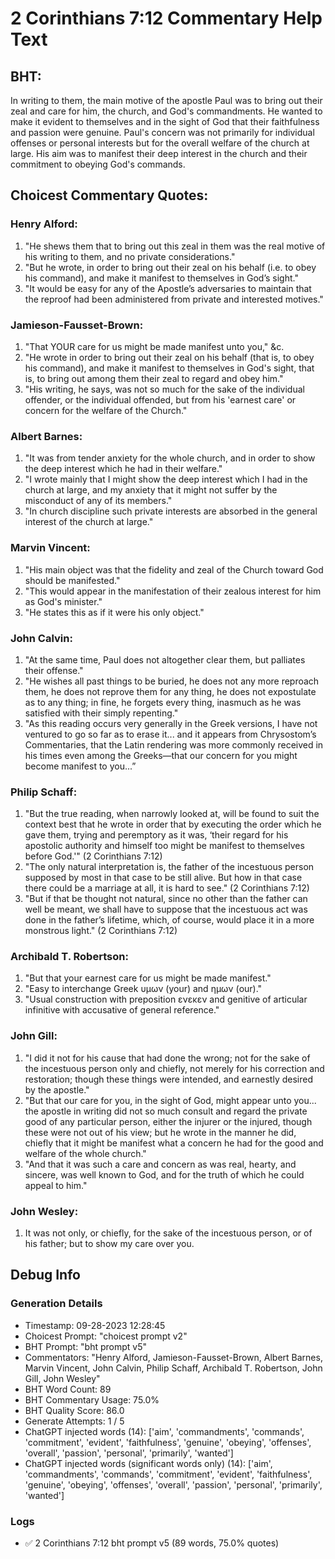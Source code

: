 # 2 Corinthians 7:12 Commentary Help Text

## BHT:
In writing to them, the main motive of the apostle Paul was to bring out their zeal and care for him, the church, and God's commandments. He wanted to make it evident to themselves and in the sight of God that their faithfulness and passion were genuine. Paul's concern was not primarily for individual offenses or personal interests but for the overall welfare of the church at large. His aim was to manifest their deep interest in the church and their commitment to obeying God's commands.

## Choicest Commentary Quotes:
### Henry Alford:
1. "He shews them that to bring out this zeal in them was the real motive of his writing to them, and no private considerations."
2. "But he wrote, in order to bring out their zeal on his behalf (i.e. to obey his command), and make it manifest to themselves in God’s sight."
3. "It would be easy for any of the Apostle’s adversaries to maintain that the reproof had been administered from private and interested motives."

### Jamieson-Fausset-Brown:
1. "That YOUR care for us might be made manifest unto you," &c.
2. "He wrote in order to bring out their zeal on his behalf (that is, to obey his command), and make it manifest to themselves in God's sight, that is, to bring out among them their zeal to regard and obey him."
3. "His writing, he says, was not so much for the sake of the individual offender, or the individual offended, but from his 'earnest care' or concern for the welfare of the Church."

### Albert Barnes:
1. "It was from tender anxiety for the whole church, and in order to show the deep interest which he had in their welfare."
2. "I wrote mainly that I might show the deep interest which I had in the church at large, and my anxiety that it might not suffer by the misconduct of any of its members."
3. "In church discipline such private interests are absorbed in the general interest of the church at large."

### Marvin Vincent:
1. "His main object was that the fidelity and zeal of the Church toward God should be manifested."
2. "This would appear in the manifestation of their zealous interest for him as God's minister."
3. "He states this as if it were his only object."

### John Calvin:
1. "At the same time, Paul does not altogether clear them, but palliates their offense."
2. "He wishes all past things to be buried, he does not any more reproach them, he does not reprove them for any thing, he does not expostulate as to any thing; in fine, he forgets every thing, inasmuch as he was satisfied with their simply repenting."
3. "As this reading occurs very generally in the Greek versions, I have not ventured to go so far as to erase it... and it appears from Chrysostom’s Commentaries, that the Latin rendering was more commonly received in his times even among the Greeks—that our concern for you might become manifest to you...”

### Philip Schaff:
1. "But the true reading, when narrowly looked at, will be found to suit the context best that he wrote in order that by executing the order which he gave them, trying and peremptory as it was, ‘their regard for his apostolic authority and himself too might be manifest to themselves before God.'" (2 Corinthians 7:12)
2. "The only natural interpretation is, the father of the incestuous person supposed by most in that case to be still alive. But how in that case there could be a marriage at all, it is hard to see." (2 Corinthians 7:12)
3. "But if that be thought not natural, since no other than the father can well be meant, we shall have to suppose that the incestuous act was done in the father’s lifetime, which, of course, would place it in a more monstrous light." (2 Corinthians 7:12)

### Archibald T. Robertson:
1. "But that your earnest care for us might be made manifest." 
2. "Easy to interchange Greek υμων (your) and ημων (our)."
3. "Usual construction with preposition ενεκεν and genitive of articular infinitive with accusative of general reference."

### John Gill:
1. "I did it not for his cause that had done the wrong; not for the sake of the incestuous person only and chiefly, not merely for his correction and restoration; though these things were intended, and earnestly desired by the apostle."
2. "But that our care for you, in the sight of God, might appear unto you... the apostle in writing did not so much consult and regard the private good of any particular person, either the injurer or the injured, though these were not out of his view; but he wrote in the manner he did, chiefly that it might be manifest what a concern he had for the good and welfare of the whole church."
3. "And that it was such a care and concern as was real, hearty, and sincere, was well known to God, and for the truth of which he could appeal to him."

### John Wesley:
1. It was not only, or chiefly, for the sake of the incestuous person, or of his father; but to show my care over you.


## Debug Info
### Generation Details
- Timestamp: 09-28-2023 12:28:45
- Choicest Prompt: "choicest prompt v2"
- BHT Prompt: "bht prompt v5"
- Commentators: "Henry Alford, Jamieson-Fausset-Brown, Albert Barnes, Marvin Vincent, John Calvin, Philip Schaff, Archibald T. Robertson, John Gill, John Wesley"
- BHT Word Count: 89
- BHT Commentary Usage: 75.0%
- BHT Quality Score: 86.0
- Generate Attempts: 1 / 5
- ChatGPT injected words (14):
	['aim', 'commandments', 'commands', 'commitment', 'evident', 'faithfulness', 'genuine', 'obeying', 'offenses', 'overall', 'passion', 'personal', 'primarily', 'wanted']
- ChatGPT injected words (significant words only) (14):
	['aim', 'commandments', 'commands', 'commitment', 'evident', 'faithfulness', 'genuine', 'obeying', 'offenses', 'overall', 'passion', 'personal', 'primarily', 'wanted']

### Logs
- ✅ 2 Corinthians 7:12 bht prompt v5 (89 words, 75.0% quotes)